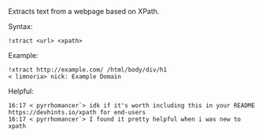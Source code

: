 Extracts text from a webpage based on XPath.

Syntax:
```
!xtract <url> <xpath>
```

Example:
```
!xtract http://example.com/ /html/body/div/h1
< limnoria> nick: Example Domain
```

Helpful:
```
16:17 < pyrrhomancer`> idk if it's worth including this in your README https://devhints.io/xpath for end-users
16:17 < pyrrhomancer`> I found it pretty helpful when i was new to xpath
```

